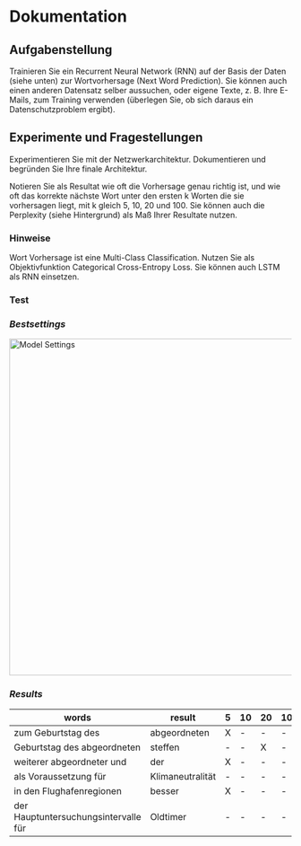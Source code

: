 # Dokumentation

## Aufgabenstellung

Trainieren Sie ein Recurrent Neural Network (RNN) auf der Basis der Daten (siehe unten) zur Wortvorhersage (Next Word Prediction). Sie können auch einen anderen Datensatz selber aussuchen, oder eigene Texte, z. B. Ihre E-Mails, zum Training verwenden (überlegen Sie, ob sich daraus ein Datenschutzproblem ergibt).

## Experimente und Fragestellungen

Experimentieren Sie mit der Netzwerkarchitektur. Dokumentieren und begründen Sie Ihre finale Architektur.

Notieren Sie als Resultat wie oft die Vorhersage genau richtig ist, und wie oft das korrekte nächste Wort unter den ersten k Worten die sie vorhersagen liegt, mit k gleich 5, 10, 20 und 100. Sie können auch die Perplexity (siehe Hintergrund) als Maß Ihrer Resultate nutzen.

### Hinweise

Wort Vorhersage ist eine Multi-Class Classification. Nutzen Sie als Objektivfunktion Categorical Cross-Entropy Loss.
Sie können auch LSTM als RNN einsetzen.

### Test

### ***Bestsettings***

<img src="./dl_ea04/images/settings.png" width="600" alt="Model Settings">

### ***Results***

| words | result | 5 | 10 | 20 | 100 | position| accuracy |
|-------|--------|---|----|----|-----|----------|----------|
| zum Geburtstag des | abgeordneten | X | - | - | - | 1 |92.91% |
| Geburtstag des abgeordneten | steffen | - | - | X | - | 18 | 0.91% |
| weiterer abgeordneter und | der | X | - | - | - | 1 | 100.00% |
| als Voraussetzung für |  Klimaneutralität  | - | - | - | - |  2839 | 0% |
| in den Flughafenregionen |  besser  | X | - | - | - | 1 | 16.77% |
| der Hauptuntersuchungsintervalle für |  Oldtimer  | - | - | - | - | 3148 | 0% |
